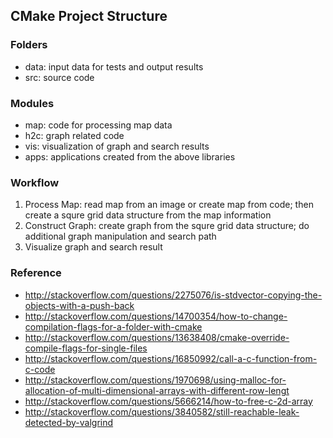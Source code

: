 ## CMake Project Structure

### Folders

* data: input data for tests and output results
* src: source code

### Modules

* map: code for processing map data 
* h2c: graph related code
* vis: visualization of graph and search results
* apps: applications created from the above libraries

### Workflow

1. Process Map: read map from an image or create map from code; then create a squre grid data structure from the map information
2. Construct Graph: create graph from the squre grid data structure; do additional graph manipulation and search path
3. Visualize graph and search result


### Reference

* http://stackoverflow.com/questions/2275076/is-stdvector-copying-the-objects-with-a-push-back
* http://stackoverflow.com/questions/14700354/how-to-change-compilation-flags-for-a-folder-with-cmake
* http://stackoverflow.com/questions/13638408/cmake-override-compile-flags-for-single-files
* http://stackoverflow.com/questions/16850992/call-a-c-function-from-c-code
* http://stackoverflow.com/questions/1970698/using-malloc-for-allocation-of-multi-dimensional-arrays-with-different-row-lengt
* http://stackoverflow.com/questions/5666214/how-to-free-c-2d-array
* http://stackoverflow.com/questions/3840582/still-reachable-leak-detected-by-valgrind